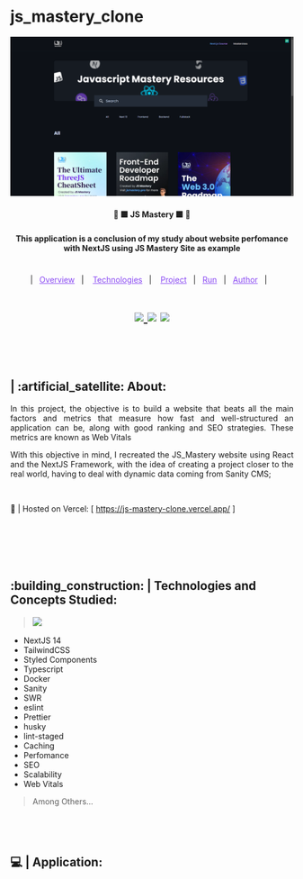 # js_mastery_clone

<p align="center">
  <a href="https://fullcycle.com.br/" target="_blank">
    <img width="auto" src="./readme_files/cover.png"/>
  </a>
</p>

<h4 align="center" >🚀 🟪 JS Mastery 🟪 🚀</h4>

<h4 align="center">
  This application is a conclusion of my study about website perfomance with NextJS using JS Mastery Site as example
</h4>

#

<p align="center">
  |&nbsp;&nbsp;
  <a style="color: #8a4af3;" href="#project">Overview</a>&nbsp;&nbsp;&nbsp;|&nbsp;&nbsp;&nbsp;
  <a style="color: #8a4af3;" href="#techs">Technologies</a>&nbsp;&nbsp;&nbsp;|&nbsp;&nbsp;&nbsp;
  <a style="color: #8a4af3;" href="#app">Project</a>&nbsp;&nbsp;&nbsp;|&nbsp;&nbsp;
  <a style="color: #8a4af3;" href="#run-project">Run</a>&nbsp;&nbsp;&nbsp;|&nbsp;&nbsp;
  <a style="color: #8a4af3;" href="#author">Author</a>&nbsp;&nbsp;&nbsp;|&nbsp;&nbsp;&nbsp;
</p>

#

<h1 align="center">
  
  <a href="https://github.com/Samuel-Ricardo">
    <img src="https://img.shields.io/static/v1?label=&message=Samuel%20Ricardo&color=black&style=for-the-badge&logo=GITHUB"/>
  </a>

  <a herf="https://www.instagram.com/samuel_ricardo.ex/">
    <img src='https://img.shields.io/static/v1?label=&message=Samuel.ex&color=black&style=for-the-badge&logo=instagram'/> 
  </a>

  <a herf='https://www.linkedin.com/in/samuel-ricardo/'>
    <img src='https://img.shields.io/static/v1?label=&message=Samuel%20Ricardo&color=black&style=for-the-badge&logo=LinkedIn'/> 
  </a>

</h1>

<br>

<p id="project"/>

<br>

<h2>  | :artificial_satellite: About:  </h2>

<p align="justify">
In this project, the objective is to build a website that beats all the main factors and metrics that measure how fast and well-structured an application can be, along with good ranking and SEO strategies. These metrics are known as Web Vitals
</p>

<p align="justify">
With this objective in mind, I recreated the JS_Mastery website using React and the NextJS Framework, with the idea of creating a project closer to the real world, having to deal with dynamic data coming from Sanity CMS;
</p>

<br>

📡 | Hosted on Vercel: [ https://js-mastery-clone.vercel.app/ ]

<br>

#

<br>

<h2 id="techs">
  :building_construction: | Technologies and Concepts Studied:
</h2>

> <a href='https://nextjs.org/'> <img width="128px" src="https://www.to-r.net/media/_next/static/images/unstable_runtimejs-next-js-1dd0504f9a73958d98e95bd2ff4bc2ec.png" /> </a>

- NextJS 14
- TailwindCSS
- Styled Components
- Typescript
- Docker
- Sanity
- SWR
- eslint
- Prettier
- husky
- lint-staged
- Caching
- Perfomance
- SEO
- Scalability
- Web Vitals

> Among Others...

#

<br>

<h2 id="app">
  💻 | Application:
</h2>

